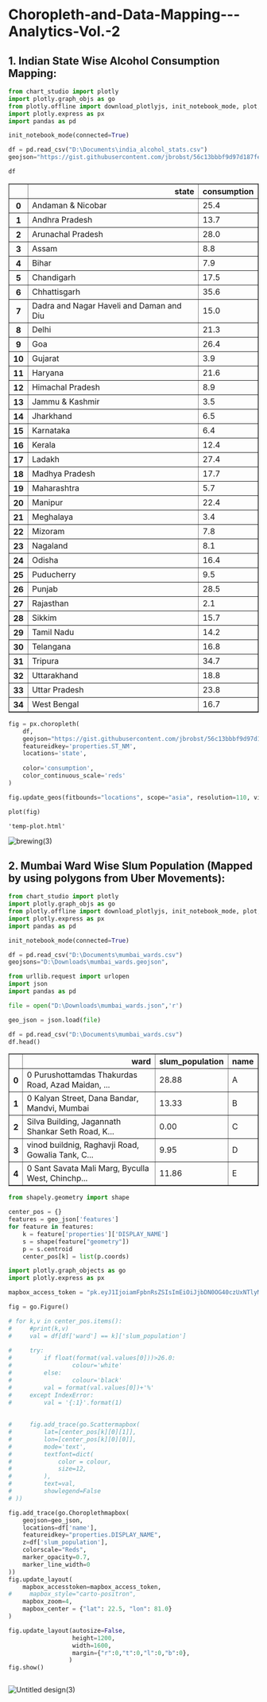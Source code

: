 # Choropleth-and-Data-Mapping---Analytics-Vol.-2

## 1. Indian State Wise Alcohol Consumption Mapping:

```python
from chart_studio import plotly
import plotly.graph_objs as go 
from plotly.offline import download_plotlyjs, init_notebook_mode, plot, iplot
import plotly.express as px
import pandas as pd
```


```python
init_notebook_mode(connected=True) 
```






```python
df = pd.read_csv("D:\Documents\india_alcohol_stats.csv")
geojson="https://gist.githubusercontent.com/jbrobst/56c13bbbf9d97d187fea01ca62ea5112/raw/e388c4cae20aa53cb5090210a42ebb9b765c0a36/india_states.geojson",

```


```python
df
```




<div>

<table border="1" class="dataframe">
  <thead>
    <tr style="text-align: right;">
      <th></th>
      <th>state</th>
      <th>consumption</th>
    </tr>
  </thead>
  <tbody>
    <tr>
      <th>0</th>
      <td>Andaman &amp; Nicobar</td>
      <td>25.4</td>
    </tr>
    <tr>
      <th>1</th>
      <td>Andhra Pradesh</td>
      <td>13.7</td>
    </tr>
    <tr>
      <th>2</th>
      <td>Arunachal Pradesh</td>
      <td>28.0</td>
    </tr>
    <tr>
      <th>3</th>
      <td>Assam</td>
      <td>8.8</td>
    </tr>
    <tr>
      <th>4</th>
      <td>Bihar</td>
      <td>7.9</td>
    </tr>
    <tr>
      <th>5</th>
      <td>Chandigarh</td>
      <td>17.5</td>
    </tr>
    <tr>
      <th>6</th>
      <td>Chhattisgarh</td>
      <td>35.6</td>
    </tr>
    <tr>
      <th>7</th>
      <td>Dadra and Nagar Haveli and Daman and Diu</td>
      <td>15.0</td>
    </tr>
    <tr>
      <th>8</th>
      <td>Delhi</td>
      <td>21.3</td>
    </tr>
    <tr>
      <th>9</th>
      <td>Goa</td>
      <td>26.4</td>
    </tr>
    <tr>
      <th>10</th>
      <td>Gujarat</td>
      <td>3.9</td>
    </tr>
    <tr>
      <th>11</th>
      <td>Haryana</td>
      <td>21.6</td>
    </tr>
    <tr>
      <th>12</th>
      <td>Himachal Pradesh</td>
      <td>8.9</td>
    </tr>
    <tr>
      <th>13</th>
      <td>Jammu &amp; Kashmir</td>
      <td>3.5</td>
    </tr>
    <tr>
      <th>14</th>
      <td>Jharkhand</td>
      <td>6.5</td>
    </tr>
    <tr>
      <th>15</th>
      <td>Karnataka</td>
      <td>6.4</td>
    </tr>
    <tr>
      <th>16</th>
      <td>Kerala</td>
      <td>12.4</td>
    </tr>
    <tr>
      <th>17</th>
      <td>Ladakh</td>
      <td>27.4</td>
    </tr>
    <tr>
      <th>18</th>
      <td>Madhya Pradesh</td>
      <td>17.7</td>
    </tr>
    <tr>
      <th>19</th>
      <td>Maharashtra</td>
      <td>5.7</td>
    </tr>
    <tr>
      <th>20</th>
      <td>Manipur</td>
      <td>22.4</td>
    </tr>
    <tr>
      <th>21</th>
      <td>Meghalaya</td>
      <td>3.4</td>
    </tr>
    <tr>
      <th>22</th>
      <td>Mizoram</td>
      <td>7.8</td>
    </tr>
    <tr>
      <th>23</th>
      <td>Nagaland</td>
      <td>8.1</td>
    </tr>
    <tr>
      <th>24</th>
      <td>Odisha</td>
      <td>16.4</td>
    </tr>
    <tr>
      <th>25</th>
      <td>Puducherry</td>
      <td>9.5</td>
    </tr>
    <tr>
      <th>26</th>
      <td>Punjab</td>
      <td>28.5</td>
    </tr>
    <tr>
      <th>27</th>
      <td>Rajasthan</td>
      <td>2.1</td>
    </tr>
    <tr>
      <th>28</th>
      <td>Sikkim</td>
      <td>15.7</td>
    </tr>
    <tr>
      <th>29</th>
      <td>Tamil Nadu</td>
      <td>14.2</td>
    </tr>
    <tr>
      <th>30</th>
      <td>Telangana</td>
      <td>16.8</td>
    </tr>
    <tr>
      <th>31</th>
      <td>Tripura</td>
      <td>34.7</td>
    </tr>
    <tr>
      <th>32</th>
      <td>Uttarakhand</td>
      <td>18.8</td>
    </tr>
    <tr>
      <th>33</th>
      <td>Uttar Pradesh</td>
      <td>23.8</td>
    </tr>
    <tr>
      <th>34</th>
      <td>West Bengal</td>
      <td>16.7</td>
    </tr>
  </tbody>
</table>
</div>




```python
fig = px.choropleth(
    df,
    geojson="https://gist.githubusercontent.com/jbrobst/56c13bbbf9d97d187fea01ca62ea5112/raw/e388c4cae20aa53cb5090210a42ebb9b765c0a36/india_states.geojson",
    featureidkey='properties.ST_NM',
    locations='state',
    
    color='consumption',
    color_continuous_scale='reds'
)
```


```python
fig.update_geos(fitbounds="locations", scope="asia", resolution=110, visible=False, showsubunits=True, subunitcolor="White", subunitwidth=0)
```





```python
plot(fig)
```




    'temp-plot.html'



![brewing(3)](https://user-images.githubusercontent.com/86119205/178465050-58db7c18-577f-40f2-88a5-d41afa50fd8c.png)


## 2. Mumbai Ward Wise Slum Population (Mapped by using polygons from Uber Movements):

```python
from chart_studio import plotly
import plotly.graph_objs as go 
from plotly.offline import download_plotlyjs, init_notebook_mode, plot, iplot
import plotly.express as px
import pandas as pd
```


```python
init_notebook_mode(connected=True) 
```




```python
df = pd.read_csv("D:\Documents\mumbai_wards.csv")
geojsons="D:\Downloads\mumbai_wards.geojson",

```


```python
from urllib.request import urlopen
import json
import pandas as pd
```


```python
file = open("D:\Downloads\mumbai_wards.json",'r')

geo_json = json.load(file)

```


```python
df = pd.read_csv("D:\Documents\mumbai_wards.csv")
df.head()
```




<div>

<table border="1" class="dataframe">
  <thead>
    <tr style="text-align: right;">
      <th></th>
      <th>ward</th>
      <th>slum_population</th>
      <th>name</th>
    </tr>
  </thead>
  <tbody>
    <tr>
      <th>0</th>
      <td>0 Purushottamdas Thakurdas Road, Azad Maidan, ...</td>
      <td>28.88</td>
      <td>A</td>
    </tr>
    <tr>
      <th>1</th>
      <td>0 Kalyan Street, Dana Bandar, Mandvi, Mumbai</td>
      <td>13.33</td>
      <td>B</td>
    </tr>
    <tr>
      <th>2</th>
      <td>Silva Building, Jagannath Shankar Seth Road, K...</td>
      <td>0.00</td>
      <td>C</td>
    </tr>
    <tr>
      <th>3</th>
      <td>vinod buildnig, Raghavji Road, Gowalia Tank, C...</td>
      <td>9.95</td>
      <td>D</td>
    </tr>
    <tr>
      <th>4</th>
      <td>0 Sant Savata Mali Marg, Byculla West, Chinchp...</td>
      <td>11.86</td>
      <td>E</td>
    </tr>
  </tbody>
</table>
</div>




```python
from shapely.geometry import shape
```


```python
center_pos = {}
features = geo_json['features']
for feature in features:
    k = feature['properties']['DISPLAY_NAME']
    s = shape(feature["geometry"])
    p = s.centroid
    center_pos[k] = list(p.coords)
```


```python
import plotly.graph_objects as go
import plotly.express as px
```


```python
mapbox_access_token = "pk.eyJ1IjoiamFpbnRsZSIsImEiOiJjbDN0OG40czUxNTlyM2lsdG96dnNqbnRkIn0.pmtJw4aoMUFzEEhjNhanhA"
```


```python
fig = go.Figure()

# for k,v in center_pos.items():
#     #print(k,v)
#     val = df[df['ward'] == k]['slum_population']
    
#     try:
#         if float(format(val.values[0]))>26.0:
#                 colour='white'
#         else:
#                 colour='black'
#         val = format(val.values[0])+'%'       
#     except IndexError:
#         val = '{:1}'.format(1)
    
    
#     fig.add_trace(go.Scattermapbox(
#         lat=[center_pos[k][0][1]],
#         lon=[center_pos[k][0][0]],
#         mode='text',
#         textfont=dict(
#             color = colour,
#             size=12,
#         ),
#         text=val,
#         showlegend=False
# ))
```


```python
fig.add_trace(go.Choroplethmapbox(
    geojson=geo_json, 
    locations=df['name'],
    featureidkey="properties.DISPLAY_NAME",
    z=df['slum_population'],
    colorscale="Reds",
    marker_opacity=0.7,
    marker_line_width=0
))
fig.update_layout(
    mapbox_accesstoken=mapbox_access_token,
#     mapbox_style="carto-positron",
    mapbox_zoom=4,
    mapbox_center = {"lat": 22.5, "lon": 81.0}
)

fig.update_layout(autosize=False,
                  height=1200,
                  width=1600,
                  margin={"r":0,"t":0,"l":0,"b":0},
                 )
fig.show()
```




```python

```



![Untitled design(3)](https://user-images.githubusercontent.com/86119205/178468586-d3ea66d7-0575-456c-82c3-fc6f220ee1c8.png)

